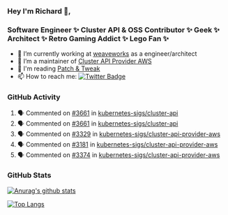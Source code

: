 ### Hey I'm Richard 👋, 

<h3 align="left">Software Engineer ✨ Cluster API & OSS Contributor ✨ Geek ✨ Architect ✨ Retro Gaming Addict ✨ Lego Fan ✨</h3>

- 🔭 I’m currently working at [weaveworks](https://github.com/weaveworks) as a engineer/architect
- 👯 I’m a maintainer of [Cluster API Provider AWS](https://github.com/kubernetes-sigs/cluster-api-provider-aws)
- 💬 I'm reading [Patch & Tweak](https://bjooks.com/products/patch-tweak-exploring-modular-synthesis)
- 📫 How to reach me: [![Twitter Badge](https://img.shields.io/badge/-@fruit_case-00acee?style=flat&logo=Twitter&logoColor=white)](https://twitter.com/intent/follow?screen_name=fruit_case "Follow on Twitter")

### GitHub Activity 

<!--START_SECTION:activity-->
1. 🗣 Commented on [#3661](https://github.com/kubernetes-sigs/cluster-api/issues/3661) in [kubernetes-sigs/cluster-api](https://github.com/kubernetes-sigs/cluster-api)
2. 🗣 Commented on [#3661](https://github.com/kubernetes-sigs/cluster-api/issues/3661) in [kubernetes-sigs/cluster-api](https://github.com/kubernetes-sigs/cluster-api)
3. 🗣 Commented on [#3329](https://github.com/kubernetes-sigs/cluster-api-provider-aws/issues/3329) in [kubernetes-sigs/cluster-api-provider-aws](https://github.com/kubernetes-sigs/cluster-api-provider-aws)
4. 🗣 Commented on [#3181](https://github.com/kubernetes-sigs/cluster-api-provider-aws/issues/3181) in [kubernetes-sigs/cluster-api-provider-aws](https://github.com/kubernetes-sigs/cluster-api-provider-aws)
5. 🗣 Commented on [#3374](https://github.com/kubernetes-sigs/cluster-api-provider-aws/issues/3374) in [kubernetes-sigs/cluster-api-provider-aws](https://github.com/kubernetes-sigs/cluster-api-provider-aws)
<!--END_SECTION:activity-->

### GitHub Stats

[![Anurag's github stats](https://github-readme-stats.vercel.app/api?username=richardcase&count_private=true&show_icons=true)](https://github.com/anuraghazra/github-readme-stats)

[![Top Langs](https://github-readme-stats.vercel.app/api/top-langs/?username=richardcase&hide=html&layout=compact)](https://github.com/anuraghazra/github-readme-stats)
